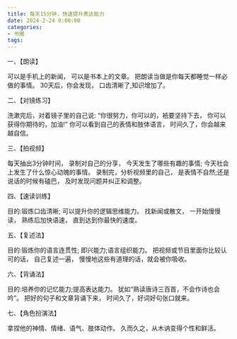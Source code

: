 ```yaml
---
title: 每天15分钟，快速提升表达能力
date: 2024-2-24 0:00:00
categories:
- 书摘
tags:
---
```


一、【朗读】

可以是手机上的新闻，
可以是书本上的文章。
把朗读当做是你每天都睡觉一样必做的事情。
30天后，你会发现，
口齿清晰了,知识增加了。


二、【对镜练习】

洗漱完后，对着镜子里的自己说:
“你很努力，你可以的，衹要坚持下去，
你可以获得你期待的，加油!”
你可以看到自己的表情和肢体语言，
时间久了，你会越来越自信。


三、【拍视频】

每天抽出3分钟时间，
录制对自己的分享，
今天发生了哪些有趣的事情;
今天社会上发生了什么惊心动魄的事情。
录制完，分析视频里的自己，
是表情不自然;还是说话的时候有磕巴，
及时发现问题并纠正和调整。


四、【速读训练】

目的:锻炼口齿清晰;
可以提升你的逻辑思维能力。
找新闻或散文，
一开始慢慢读，
熟练后加快语速，
直到达到你最快的速度。


五、【复述法】

目的:锻炼你的语言连贯性;
即兴能力;语言组织能力。
把视频或节目里面你比较认可的话，
自己复述一遍，
慢慢地这些有道理的话，就会被你吸收。


六、【背诵法】

目的:培养你的记忆能力;提高表达能力。
犹如“熟读唐诗三百首，不会作诗也会吟”。
把好的句子和文章背诵下来，
时间久了，好词好句张口就来。


七、【角色扮演法】

拿捏他的神情、情绪、语气、肢体动作。
久而久之，从木讷变得个性和鲜活。
